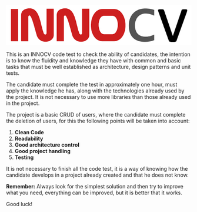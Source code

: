 <p align="center">
  <img src="innocv_logo.png"/></p>

This is an INNOCV code test to check the ability of candidates, the intention is to know the fluidity and knowledge they have with common and basic tasks that must be well established as architecture, design patterns and unit tests.

The candidate must complete the test in approximately one hour, must apply the knowledge he has, along with the technologies already used by the project. It is not necessary to use more libraries than those already used in the project.

The project is a basic CRUD of users, where the candidate must complete the deletion of users, for this the following points will be taken into account:

1. **Clean Code**
2. **Readability**
3. **Good architecture control**
3. **Good project handling**
4. **Testing**

It is not necessary to finish all the code test, it is a way of knowing how the candidate develops in a project already created and that he does not know.

**Remember:** Always look for the simplest solution and then try to improve what you need, everything can be improved, but it is better that it works.

Good luck!
